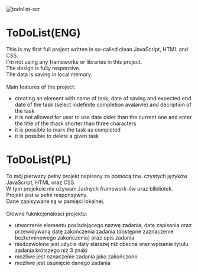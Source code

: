 ![todolist-scr](https://user-images.githubusercontent.com/44161825/127306340-24e10aca-9c48-45fb-ab56-9ae27af4409f.png)

# ToDoList(ENG)
This is my first full project written in so-called clean JavaScript, HTML and CSS.\
I`m not using any frameworks or libraries in this project.\
The design is fully responsive.\
The data is saving in local memory.\
\
Main features of the project:
* creating an element with name of task, date of saving and expected end date of the task (select indefinite completion avalaivle) and decription of the task
* it is not allowed for user to use date older than the current one and enter the title of the thask shorter than three characters
* it is possible to mark the task as completed
* it is possible to delete a given task



# ToDoList(PL)
To mój pierwszy pełny projekt napisany za pomocą tzw. czystych języków JavaScript, HTML oraz CSS.\
W tym projekcie nie używam żadnych framework-ów oraz blibliotek.\
Projekt jest w pełni responsywny.\
Dane zapisywane są w pamięci lokalnej.\
\
Głowne fuknkcjonalości projektu:
* utworzenie elementu posiadającego nazwę zadania, datę zapisania oraz przewidywaną datę zakończenia zadania (dostępne zaznaczenie bezterminowego zakończenia) oraz opis zadania
* niedozwolone jest użycie daty starszej niż obecna oraz wpisanie tytułu zadania krótszego niż 3 znaki
* możliwe jest oznaczenie zadania jako zakończone
* możliwe jest usunięcie danego zadania
